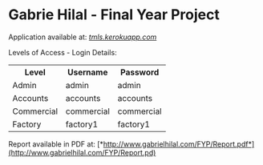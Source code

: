 # Gabrie Hilal - Final Year Project

Application available at: [*tmls.kerokuapp.com*](tmls.kerokuapp.com)

Levels of Access - Login Details:

<table>
  <tr>
    <th>Level</th><th>Username</th><th>Password</th>
  </tr>
  <tr>
    <td>Admin</td><td>admin</td><td>admin</td>
  </tr>
  <tr>
    <td>Accounts</td><td>accounts</td><td>accounts</td>
  </tr>
  <tr>
    <td>Commercial</td><td>commercial</td><td>commercial</td>
  </tr>
  <tr>
    <td>Factory</td><td>factory1</td><td>factory1</td>
  </tr>
</table>


Report available in PDF at: [*http://www.gabrielhilal.com/FYP/Report.pdf*](http://www.gabrielhilal.com/FYP/Report.pd)

